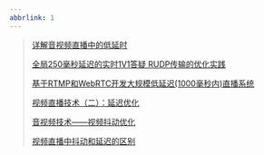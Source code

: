 ```yaml
---
abbrlink: 1
---
```

> [详解音视频直播中的低延时](<https://www.infoq.cn/article/video-low-delay>)
>
> [全局250毫秒延迟的实时1V1答疑 RUDP传输的优化实践](<https://cloud.tencent.com/info/4526ad99cbc978b2e7fa5be920b3df3d.html>)
>
> [基于RTMP和WebRTC开发大规模低延迟(1000毫秒内)直播系统](<https://cloud.tencent.com/developer/article/1409975>)
>
> [视频直播技术（二）：延迟优化](https://www.cnblogs.com/renhui/p/6405435.html)
>
> [音视频技术——视频抖动优化](<https://blog.csdn.net/weixin_41501825/article/details/81324337>)
>
> [视频直播中抖动和延迟的区别](<https://blog.csdn.net/caoshangpa/article/details/79792741>)

